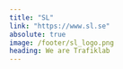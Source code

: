 ```yaml
---
title: "SL"
link: "https://www.sl.se"
absolute: true
image: /footer/sl_logo.png
heading: We are Trafiklab
---
```

